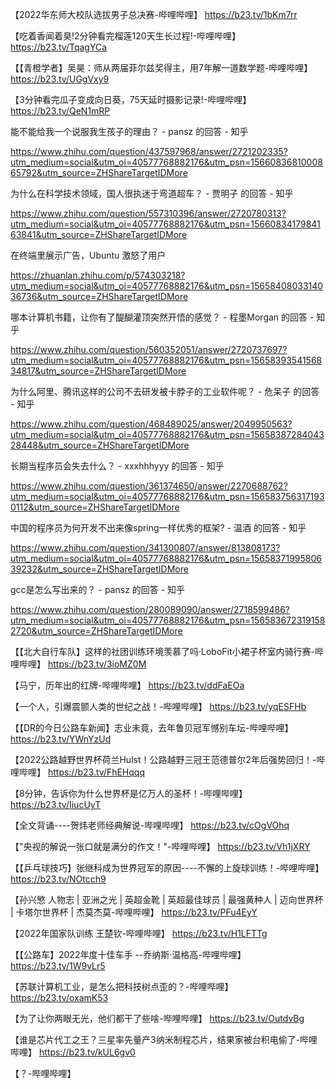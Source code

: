 【2022华东师大校队选拔男子总决赛-哔哩哔哩】 https://b23.tv/1bKm7rr

【吃着香闻着臭!2分钟看完榴莲120天生长过程!-哔哩哔哩】 https://b23.tv/TqagYCa

【【青橙学者】吴昊：师从两届菲尔兹奖得主，用7年解一道数学题-哔哩哔哩】 https://b23.tv/UGgVxy9


【3分钟看完瓜子变成向日葵，75天延时摄影记录!-哔哩哔哩】 https://b23.tv/QeN1mRP

能不能给我一个说服我生孩子的理由？ - pansz 的回答 - 知乎

https://www.zhihu.com/question/437597968/answer/2721202335?utm_medium=social&utm_oi=40577768882176&utm_psn=1566083681000865792&utm_source=ZHShareTargetIDMore


为什么在科学技术领域，国人很执迷于弯道超车？ - 贾明子 的回答 - 知乎

https://www.zhihu.com/question/557310396/answer/2720780313?utm_medium=social&utm_oi=40577768882176&utm_psn=1566083417984163841&utm_source=ZHShareTargetIDMore


在终端里展示广告，Ubuntu 激怒了用户

https://zhuanlan.zhihu.com/p/574303218?utm_medium=social&utm_oi=40577768882176&utm_psn=1565840803314036736&utm_source=ZHShareTargetIDMore

哪本计算机书籍，让你有了醍醐灌顶突然开悟的感觉？ - 程墨Morgan 的回答 - 知乎

https://www.zhihu.com/question/560352051/answer/2720737697?utm_medium=social&utm_oi=40577768882176&utm_psn=1565839354156834817&utm_source=ZHShareTargetIDMore

为什么阿里、腾讯这样的公司不去研发被卡脖子的工业软件呢？ - 危呆子 的回答 - 知乎

https://www.zhihu.com/question/468489025/answer/2049950563?utm_medium=social&utm_oi=40577768882176&utm_psn=1565838728404328448&utm_source=ZHShareTargetIDMore


长期当程序员会失去什么？ - xxxhhhyyy 的回答 - 知乎

https://www.zhihu.com/question/361374650/answer/2270688762?utm_medium=social&utm_oi=40577768882176&utm_psn=1565837563171930112&utm_source=ZHShareTargetIDMore


中国的程序员为何开发不出来像spring一样优秀的框架? - 温酒 的回答 - 知乎

https://www.zhihu.com/question/341300807/answer/813808173?utm_medium=social&utm_oi=40577768882176&utm_psn=1565837199580639232&utm_source=ZHShareTargetIDMore


gcc是怎么写出来的？ - pansz 的回答 - 知乎

https://www.zhihu.com/question/280089090/answer/2718599486?utm_medium=social&utm_oi=40577768882176&utm_psn=1565836723191582720&utm_source=ZHShareTargetIDMore


【【北大自行车队】这样的社团训练环境羡慕了吗·LoboFit小裙子杯室内骑行赛-哔哩哔哩】 https://b23.tv/3ioMZ0M


【马宁，历年出的红牌-哔哩哔哩】 https://b23.tv/ddFaEOa

【一个人，引爆震颤人类的世纪之战！-哔哩哔哩】 https://b23.tv/yqESFHb


【【DR的今日公路车新闻】志业未竟，去年鲁贝冠军憾别车坛-哔哩哔哩】 https://b23.tv/YWnYzUd


【2022公路越野世界杯荷兰Hulst！公路越野三冠王范德普尔2年后强势回归！-哔哩哔哩】 https://b23.tv/FhEHqqq


【8分钟，告诉你为什么世界杯是亿万人的圣杯！-哔哩哔哩】 https://b23.tv/IiucUyT


【全文背诵----贺炜老师经典解说-哔哩哔哩】 https://b23.tv/cOgVOhq


【"央视的解说一张口就是满分的作文！"-哔哩哔哩】 https://b23.tv/Vh1jXRY



【【乒乓球技巧】张继科成为世界冠军的原因----不懈的上旋球训练！-哔哩哔哩】 https://b23.tv/NOtcch9


【孙兴慜 人物志 | 亚洲之光 | 英超金靴 | 英超最佳球员 | 最强黄种人 | 迈向世界杯 | 卡塔尔世界杯 | 杰莫杰莫-哔哩哔哩】 https://b23.tv/PFu4EyY


【2022年国家队训练 王楚钦-哔哩哔哩】 https://b23.tv/H1LFTTg


【【公路车】2022年度十佳车手 --乔纳斯·温格高-哔哩哔哩】 https://b23.tv/1W9vLr5


【苏联计算机工业，是怎么把科技树点歪的？-哔哩哔哩】 https://b23.tv/oxamK53


【为了让你两眼无光，他们都干了些啥-哔哩哔哩】 https://b23.tv/OutdvBg

【谁是芯片代工之王？三星率先量产3纳米制程芯片，结果家被台积电偷了-哔哩哔哩】 https://b23.tv/kUL6gv0

【？-哔哩哔哩】 





















































































